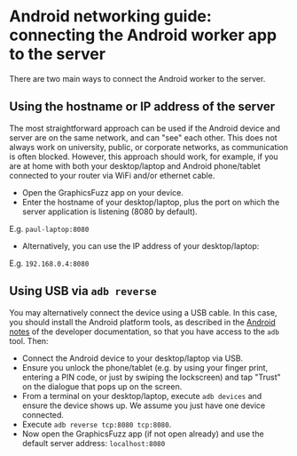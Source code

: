 # Android networking guide: connecting the Android worker app to the server

There are two main ways to connect the Android worker to the server.

## Using the hostname or IP address of the server

The most straightforward approach
can be used if the Android device and server are on the same network,
and can "see" each other.
This does not always work on university, public,
or corporate networks, as communication is often blocked.
However, this approach should work, for example, if you are at home with both
your desktop/laptop and
Android phone/tablet connected to your router via WiFi and/or ethernet cable.

* Open the GraphicsFuzz app on your device.
* Enter the hostname of your desktop/laptop, plus the port on which
the server application is listening (8080 by default).

E.g. `paul-laptop:8080`

* Alternatively, you can use the IP address of your desktop/laptop:

E.g. `192.168.0.4:8080`

## Using USB via `adb reverse`

You may alternatively connect the device using a USB cable.
In this case,
you should install the Android platform tools,
as described in the [Android notes](android-notes.md)
of the developer documentation, so that you have access to the `adb` tool.
Then:

* Connect the Android device to your desktop/laptop via USB.
* Ensure you unlock the phone/tablet (e.g. by using your finger print,
entering a PIN code, or just by swiping the lockscreen) and tap "Trust" on the dialogue
that pops up on the screen.
* From a terminal on your desktop/laptop, execute `adb devices` and ensure the device shows up.
We assume you just have one device connected.
* Execute `adb reverse tcp:8080 tcp:8080`.
* Now open the GraphicsFuzz app (if not open already)
and use the default server address: `localhost:8080`
